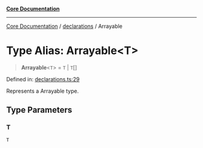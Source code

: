 [**Core Documentation**](../../README.md)

***

[Core Documentation](../../README.md) / [declarations](../README.md) / Arrayable

# Type Alias: Arrayable\<T\>

> **Arrayable**\<`T`\> = `T` \| `T`[]

Defined in: [declarations.ts:29](https://github.com/stonemjs/core/blob/e2200da501349da1fec304d821c002bb6d055b61/src/declarations.ts#L29)

Represents a Arrayable type.

## Type Parameters

### T

`T`
